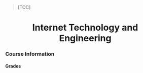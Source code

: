 > [TOC]

<center>

# Internet Technology and Engineering

</center>

### Course Information

#### Grades

